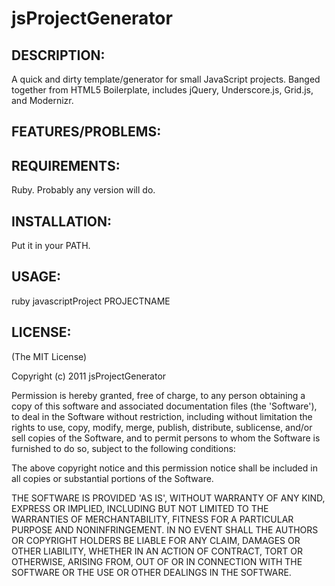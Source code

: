 # jsProjectGenerator


## DESCRIPTION:

A quick and dirty template/generator for small JavaScript projects. Banged together from HTML5 Boilerplate, includes jQuery, Underscore.js, Grid.js, and Modernizr.


## FEATURES/PROBLEMS:


## REQUIREMENTS:

Ruby. Probably any version will do.

## INSTALLATION:

Put it in your PATH.

## USAGE:

ruby javascriptProject PROJECTNAME

## LICENSE:

(The MIT License)

Copyright (c) 2011 jsProjectGenerator

Permission is hereby granted, free of charge, to any person obtaining
a copy of this software and associated documentation files (the
'Software'), to deal in the Software without restriction, including
without limitation the rights to use, copy, modify, merge, publish,
distribute, sublicense, and/or sell copies of the Software, and to
permit persons to whom the Software is furnished to do so, subject to
the following conditions:

The above copyright notice and this permission notice shall be
included in all copies or substantial portions of the Software.

THE SOFTWARE IS PROVIDED 'AS IS', WITHOUT WARRANTY OF ANY KIND,
EXPRESS OR IMPLIED, INCLUDING BUT NOT LIMITED TO THE WARRANTIES OF
MERCHANTABILITY, FITNESS FOR A PARTICULAR PURPOSE AND NONINFRINGEMENT.
IN NO EVENT SHALL THE AUTHORS OR COPYRIGHT HOLDERS BE LIABLE FOR ANY
CLAIM, DAMAGES OR OTHER LIABILITY, WHETHER IN AN ACTION OF CONTRACT,
TORT OR OTHERWISE, ARISING FROM, OUT OF OR IN CONNECTION WITH THE
SOFTWARE OR THE USE OR OTHER DEALINGS IN THE SOFTWARE.